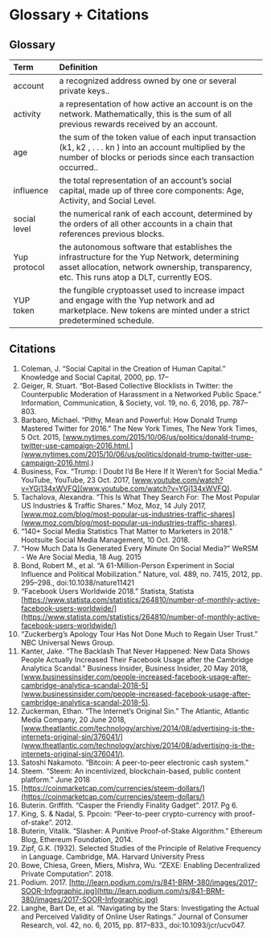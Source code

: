 # Glossary + Citations

## Glossary

| Term | Definition |
| :--- | :--- |
| account | a recognized address owned by one or several private keys.. |
| activity | a representation of how active an account is on the network. Mathematically, this is the sum of all previous rewards received by an account. |
| age | the sum of the token value of each input transaction \(k1, k2 , . . . kn \) into an account multiplied by the number of blocks or periods since each transaction occurred.. |
| influence | the total representation of an account’s social capital, made up of three core components: Age, Activity, and Social Level. |
| social level | the numerical rank of each account, determined by the orders of all other accounts in a chain that references previous blocks. |
| Yup protocol  | the autonomous software that establishes the infrastructure for the Yup Network, determining asset allocation, network ownership, transparency, etc. This runs atop a DLT, currently EOS.  |
| YUP token  | the fungible cryptoasset used to increase impact and engage with the Yup network and ad marketplace. New tokens are minted under a strict predetermined schedule. |

## Citations

1. Coleman, J. “Social Capital in the Creation of Human Capital.” Knowledge and Social Capital, 2000, pp. 17–
2. Geiger, R. Stuart. “Bot-Based Collective Blocklists in Twitter: the Counterpublic Moderation of Harassment in a Networked Public Space.” Information, Communication, & Society, vol. 19, no. 6, 2016, pp. 787–803.
3. Barbaro, Michael. “Pithy, Mean and Powerful: How Donald Trump Mastered Twitter for 2016.” The New York Times, The New York Times, 5 Oct. 2015, [www.nytimes.com/2015/10/06/us/politics/donald-trump-twitter-use-campaign-2016.html.](www.nytimes.com/2015/10/06/us/politics/donald-trump-twitter-use-campaign-2016.html.)
4. Business, Fox. “Trump: I Doubt I’d Be Here If It Weren’t for Social Media.” YouTube, YouTube, 23 Oct. 2017, [www.youtube.com/watch?v=YGj134xWVFQ](www.youtube.com/watch?v=YGj134xWVFQ).
5. Tachalova, Alexandra. “This Is What They Search For: The Most Popular US Industries & Traffic Shares.” Moz, Moz, 14 July 2017, [www.moz.com/blog/most-popular-us-industries-traffic-shares](www.moz.com/blog/most-popular-us-industries-traffic-shares).
6. “140+ Social Media Statistics That Matter to Marketers in 2018.” Hootsuite Social Media Management, 10 Oct. 2018.
7. “How Much Data Is Generated Every Minute On Social Media?” WeRSM - We Are Social Media, 18 Aug. 2015
8. Bond, Robert M., et al. “A 61-Million-Person Experiment in Social Influence and Political Mobilization.” Nature, vol. 489, no. 7415, 2012, pp. 295–298., doi:10.1038/nature11421
9. “Facebook Users Worldwide 2018.” Statista, Statista [https://www.statista.com/statistics/264810/number-of-monthly-active-facebook-users-worldwide/](https://www.statista.com/statistics/264810/number-of-monthly-active-facebook-users-worldwide/)
10. “Zuckerberg’s Apology Tour Has Not Done Much to Regain User Trust.” NBC Universal News Group.
11. Kanter, Jake. “The Backlash That Never Happened: New Data Shows People Actually Increased Their Facebook Usage after the Cambridge Analytica Scandal.” Business Insider, Business Insider, 20 May 2018, [www.businessinsider.com/people-increased-facebook-usage-after-cambridge-analytica-scandal-2018-5](www.businessinsider.com/people-increased-facebook-usage-after-cambridge-analytica-scandal-2018-5).
12. Zuckerman, Ethan. “The Internet’s Original Sin.” The Atlantic, Atlantic Media Company, 20 June 2018, [www.theatlantic.com/technology/archive/2014/08/advertising-is-the-internets-original-sin/376041/](www.theatlantic.com/technology/archive/2014/08/advertising-is-the-internets-original-sin/376041/).
13. Satoshi Nakamoto. “Bitcoin: A peer-to-peer electronic cash system.”
14. Steem. “Steem: An incentivized, blockchain-based, public content platform.” June 2018
15. [https://coinmarketcap.com/currencies/steem-dollars/](https://coinmarketcap.com/currencies/steem-dollars/)
16. Buterin. Griffith. “Casper the Friendly Finality Gadget”. 2017. Pg 6.
17. King, S. & Nadal, S. Ppcoin: “Peer-to-peer crypto-currency with proof-of-stake”. 2012.
18. Buterin, Vitalik. “Slasher: A Punitive Proof-of-Stake Algorithm.” Ethereum Blog, Ethereum Foundation, 2014.
19. Zipf, G.K. \(1932\). Selected Studies of the Principle of Relative Frequency in Language. Cambridge, MA. Harvard University Press
20. Bowe, Chiesa, Green, Miers, Mishra, Wu. “ZEXE: Enabling Decentralized Private Computation”. 2018.
21. Podium. 2017. [http://learn.podium.com/rs/841-BRM-380/images/2017-SOOR-Infographic.jpg](http://learn.podium.com/rs/841-BRM-380/images/2017-SOOR-Infographic.jpg)
22. Langhe, Bart De, et al. “Navigating by the Stars: Investigating the Actual and Perceived Validity of Online User Ratings.” Journal of Consumer Research, vol. 42, no. 6, 2015, pp. 817–833., doi:10.1093/jcr/ucv047.

